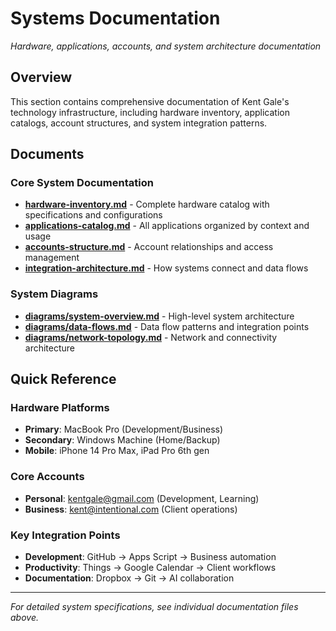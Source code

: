 # Systems Documentation

*Hardware, applications, accounts, and system architecture documentation*

## Overview

This section contains comprehensive documentation of Kent Gale's technology infrastructure, including hardware inventory, application catalogs, account structures, and system integration patterns.

## Documents

### Core System Documentation
- **[hardware-inventory.md](./hardware-inventory.md)** - Complete hardware catalog with specifications and configurations
- **[applications-catalog.md](./applications-catalog.md)** - All applications organized by context and usage
- **[accounts-structure.md](./accounts-structure.md)** - Account relationships and access management
- **[integration-architecture.md](./integration-architecture.md)** - How systems connect and data flows

### System Diagrams
- **[diagrams/system-overview.md](./diagrams/system-overview.md)** - High-level system architecture
- **[diagrams/data-flows.md](./diagrams/data-flows.md)** - Data flow patterns and integration points
- **[diagrams/network-topology.md](./diagrams/network-topology.md)** - Network and connectivity architecture

## Quick Reference

### Hardware Platforms
- **Primary**: MacBook Pro (Development/Business)
- **Secondary**: Windows Machine (Home/Backup)
- **Mobile**: iPhone 14 Pro Max, iPad Pro 6th gen

### Core Accounts
- **Personal**: kentgale@gmail.com (Development, Learning)
- **Business**: kent@intentional.com (Client operations)

### Key Integration Points
- **Development**: GitHub → Apps Script → Business automation
- **Productivity**: Things → Google Calendar → Client workflows
- **Documentation**: Dropbox → Git → AI collaboration

---
*For detailed system specifications, see individual documentation files above.*
